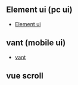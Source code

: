 ## Element ui (pc ui)

-   [Element ui](https://element.eleme.cn/#/zh-CN/component/layout)

## vant (mobile ui)

-   [vant](https://youzan.github.io/vant/#/zh-CN/button)

## vue scroll